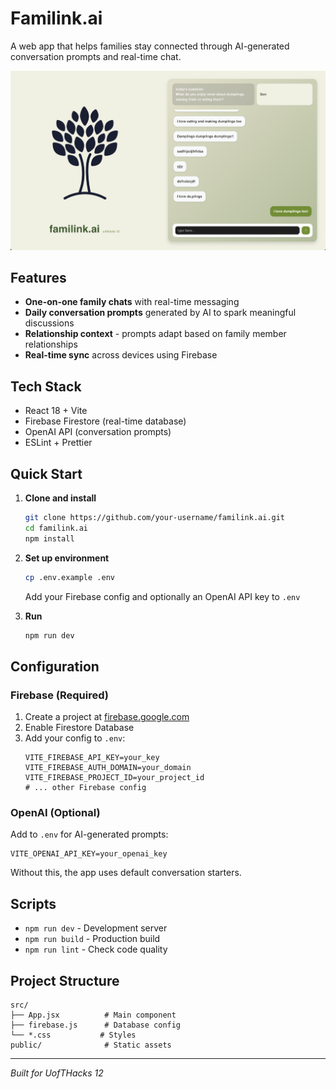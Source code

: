 # Familink.ai

A web app that helps families stay connected through AI-generated conversation prompts and real-time chat.

![Familink Chat Preview](screenshots/chat.png)

## Features

- **One-on-one family chats** with real-time messaging
- **Daily conversation prompts** generated by AI to spark meaningful discussions
- **Relationship context** - prompts adapt based on family member relationships
- **Real-time sync** across devices using Firebase

## Tech Stack

- React 18 + Vite
- Firebase Firestore (real-time database)
- OpenAI API (conversation prompts)
- ESLint + Prettier

## Quick Start

1. **Clone and install**
   ```bash
   git clone https://github.com/your-username/familink.ai.git
   cd familink.ai
   npm install
   ```

2. **Set up environment**
   ```bash
   cp .env.example .env
   ```
   Add your Firebase config and optionally an OpenAI API key to `.env`

3. **Run**
   ```bash
   npm run dev
   ```

## Configuration

### Firebase (Required)
1. Create a project at [firebase.google.com](https://console.firebase.google.com)
2. Enable Firestore Database
3. Add your config to `.env`:
   ```
   VITE_FIREBASE_API_KEY=your_key
   VITE_FIREBASE_AUTH_DOMAIN=your_domain
   VITE_FIREBASE_PROJECT_ID=your_project_id
   # ... other Firebase config
   ```

### OpenAI (Optional)
Add to `.env` for AI-generated prompts:
```
VITE_OPENAI_API_KEY=your_openai_key
```
Without this, the app uses default conversation starters.

## Scripts

- `npm run dev` - Development server
- `npm run build` - Production build
- `npm run lint` - Check code quality

## Project Structure

```
src/
├── App.jsx          # Main component
├── firebase.js      # Database config
└── *.css           # Styles
public/              # Static assets
```

---

*Built for UofTHacks 12*

